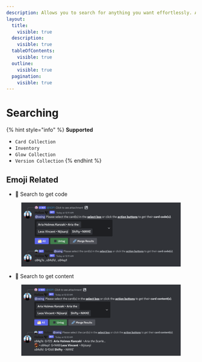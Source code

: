 ```yaml
---
description: Allows you to search for anything you want effortlessly. Also Mobile-friendly
layout:
  title:
    visible: true
  description:
    visible: true
  tableOfContents:
    visible: true
  outline:
    visible: true
  pagination:
    visible: true
---
```


# Searching

{% hint style="info" %}
**Supported**&#x20;

* `Card Collection`
* `Inventory`
* `Glow Collection`
* `Version Collection`
{% endhint %}

## **Emoji Related**

* 🔎  Search to get code

<figure><img src="../.gitbook/assets/image (26).png" alt=""><figcaption></figcaption></figure>

* :man: Search to get content

<figure><img src="../.gitbook/assets/image (27).png" alt=""><figcaption></figcaption></figure>

